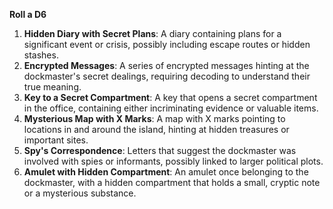 **Roll a D6**

1. **Hidden Diary with Secret Plans**: A diary containing plans for a significant event or crisis, possibly including escape routes or hidden stashes.
2. **Encrypted Messages**: A series of encrypted messages hinting at the dockmaster's secret dealings, requiring decoding to understand their true meaning.
3. **Key to a Secret Compartment**: A key that opens a secret compartment in the office, containing either incriminating evidence or valuable items.
4. **Mysterious Map with X Marks**: A map with X marks pointing to locations in and around the island, hinting at hidden treasures or important sites.
5. **Spy's Correspondence**: Letters that suggest the dockmaster was involved with spies or informants, possibly linked to larger political plots.
6. **Amulet with Hidden Compartment**: An amulet once belonging to the dockmaster, with a hidden compartment that holds a small, cryptic note or a mysterious substance.
